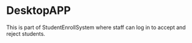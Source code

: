 # DesktopAPP
This is part of StudentEnrollSystem where staff can log in to accept and reject students.
